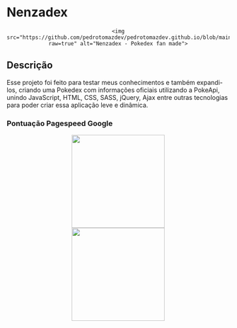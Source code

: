 # Nenzadex

<div align="center">

    <img src="https://github.com/pedrotomazdev/pedrotomazdev.github.io/blob/main/img/site_demonster.gif?raw=true" alt="Nenzadex - Pokedex fan made">
</div>



## Descrição

Esse projeto foi feito para testar meus conhecimentos e também expandi-los, criando uma Pokedex com informações oficiais utilizando a PokeApi, unindo JavaScript, HTML, CSS, SASS, jQuery, Ajax entre outras tecnologias para poder criar essa aplicação leve e dinâmica.

### Pontuação Pagespeed Google

<div align="center">
    <div align="center">
    <img height="210em"
        src="https://github-readme-stats.vercel.app/api?username=pedrotomazdev&show_icons=true&theme=gotham&include_all_commits=true&count_private=true" />
    </div>
    <div align="center">
        <img height="210em"
            src="https://github-readme-stats.vercel.app/api/top-langs/?username=pedrotomazdev&theme=gotham" />
    </div>
</div>
